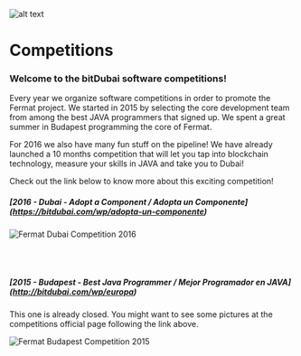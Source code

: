 
![alt text](https://github.com/bitDubai/media-kit/blob/master/MediaKit/Fermat%20Branding/Fermat%20Logotype/Fermat_Logo_3D.png "Fermat Logo")

# Competitions

### Welcome to the bitDubai software competitions!

Every year we organize software competitions in order to promote the Fermat project. We started in 2015 by selecting the core development team from among the best JAVA programmers that signed up. We spent a great summer in Budapest programming the core of Fermat. 

For 2016 we also have many fun stuff on the pipeline! We have already launched a 10 months competition that will let you tap into blockchain technology, measure your skills in JAVA and take you to Dubai!

Check out the link below to know more about this exciting competition!
<br>
##### [2016	- Dubai - Adopt a Component / Adopta un Componente] (https://bitdubai.com/wp/adopta-un-componente)
 
![Fermat Dubai Competition 2016](https://github.com/bitDubai/competition/blob/master/Adopta-Un-Componente-Brochure.jpg "Fermat Dubai Competition 2016")

<br><br>
##### [2015 - Budapest - Best Java Programmer / Mejor Programador en JAVA] (http://bitdubai.com/wp/europa)

This one is already closed. You might want to see some pictures at the competitions official page following the link above.

![Fermat Budapest Competition 2015](https://github.com/bitDubai/competition/blob/master/Concurso-Java-Europa.jpg "Fermat Budapest Competition 2015")
